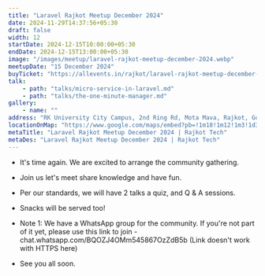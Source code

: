 ```yaml
---
title: "Laravel Rajkot Meetup December 2024"
date: 2024-11-29T14:37:56+05:30
draft: false
width: 12
startDate: 2024-12-15T10:00:00+05:30
endDate: 2024-12-15T13:00:00+05:30
image: "/images/meetup/laravel-rajkot-meetup-december-2024.webp"
meetupDate: "15 December 2024"
buyTicket: "https://allevents.in/rajkot/laravel-rajkot-meetup-december-2024/80002513422490"
talk: 
    - path: "talks/micro-service-in-laravel.md"
    - path: "talks/the-one-minute-manager.md"
gallery:
    - name: ""
address: "RK University City Campus, 2nd Ring Rd, Mota Mava, Rajkot, Gujarat 360005, India"
locationOnMap: "https://www.google.com/maps/embed?pb=!1m18!1m12!1m3!1d3692.4238969546304!2d70.75028447511475!3d22.261926944285523!2m3!1f0!2f0!3f0!3m2!1i1024!2i768!4f13.1!3m3!1m2!1s0x3959cbaf9787c173%3A0x8f107a3a70a8ad61!2sRK%20University%20City%20Campus!5e0!3m2!1sen!2sin!4v1703145039679!5m2!1sen!2sin"  
metaTitle: "Laravel Rajkot Meetup December 2024 | Rajkot Tech"
metaDes: "Laravel Rajkot Meetup December 2024 | Rajkot Tech"
---
```


- It's time again. We are excited to arrange the community gathering.

- Join us let's meet share knowledge and have fun.

- Per our standards, we will have 2 talks a quiz, and Q & A sessions.

- Snacks will be served too!

- Note 1: We have a WhatsApp group for the community. If you're not part of it yet, please use this link to join - chat.whatsapp.com/BQOZJ4OMm545867OzZdB5b (Link doesn't work with HTTPS here)

- See you all soon.

